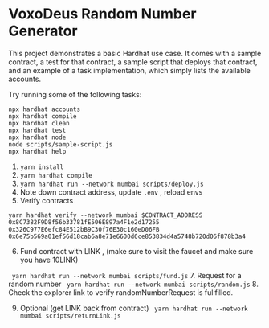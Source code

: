 # VoxoDeus Random Number Generator

This project demonstrates a basic Hardhat use case. It comes with a sample contract, a test for that contract, a sample script that deploys that contract, and an example of a task implementation, which simply lists the available accounts.

Try running some of the following tasks:

```shell
npx hardhat accounts
npx hardhat compile
npx hardhat clean
npx hardhat test
npx hardhat node
node scripts/sample-script.js
npx hardhat help
```

1. `yarn install`
2. `yarn hardhat compile`
3. `yarn hardhat run --network mumbai scripts/deploy.js`
4. Note down contract address, update `.env` , reload envs
5. Verify contracts

```
yarn hardhat verify --network mumbai $CONTRACT_ADDRESS 0x8C7382F9D8f56b33781fE506E897a4F1e2d17255 0x326C977E6efc84E512bB9C30f76E30c160eD06FB 0x6e75b569a01ef56d18cab6a8e71e6600d6ce853834d4a5748b720d06f878b3a4
```

6. Fund contract with LINK , (make sure to visit the faucet and make sure you have 10LINK)

` yarn hardhat run --network mumbai scripts/fund.js` 7.
Request for a random number
` yarn hardhat run --network mumbai scripts/random.js` 8.
Check the explorer link to verify randomNumberRequest is fullfilled.

9. Optional (get LINK back from contract)
   ` yarn hardhat run --network mumbai scripts/returnLink.js`

